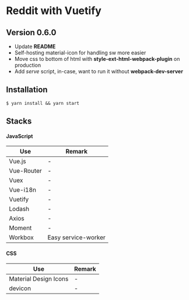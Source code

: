 # Reddit with Vuetify

## Version 0.6.0

- Update **README**
- Self-hosting material-icon for handling sw more easier
- Move css to bottom of html with **style-ext-html-webpack-plugin** on production
- Add *serve* script, in-case, want to run it without **webpack-dev-server** 

## Installation

```
$ yarn install && yarn start
```

## Stacks

#### JavaScript
| Use | Remark |
| --- | --- |
| Vue.js | - |
| Vue-Router | - |
| Vuex | - |
| Vue-i18n | - |
| Vuetify | - |
| Lodash | - |
| Axios | - |
| Moment | - |
| Workbox | Easy service-worker |

#### CSS
| Use | Remark |
| --- | --- |
| Material Design Icons | - |
| devicon | - |
